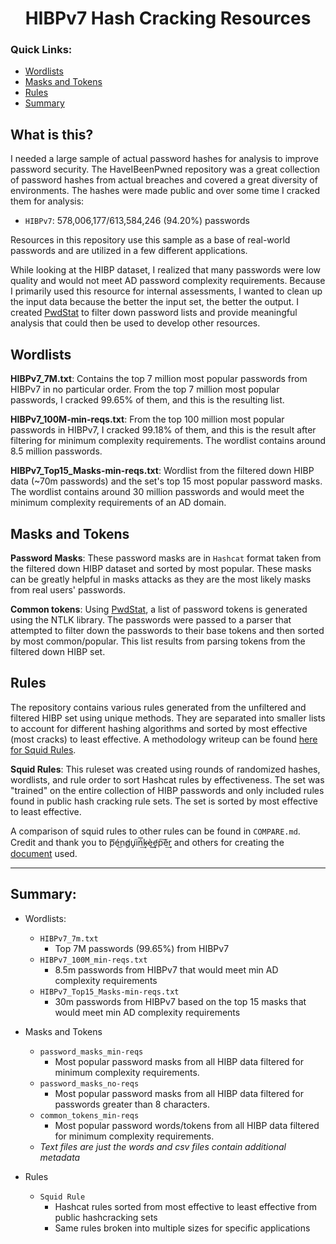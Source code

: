 <h1 align="center">
HIBPv7 Hash Cracking Resources
</h1>

### Quick Links:
 - [Wordlists](#wordlists)
 - [Masks and Tokens](#masks-and-tokens)
 - [Rules](#rules)
 - [Summary](#summary)

## What is this?
I needed a large sample of actual password hashes for analysis to improve password security. The HaveIBeenPwned repository was a great collection of password hashes from actual breaches and covered a great diversity of environments. The hashes were made public and over some time I cracked them for analysis:

- `HIBPv7`: 578,006,177/613,584,246 (94.20%) passwords

Resources in this repository use this sample as a base of real-world passwords and are utilized in a few different applications.

While looking at the HIBP dataset, I realized that many passwords were low quality and would not meet AD password complexity requirements. Because I primarily used this resource for internal assessments, I wanted to clean up the input data because the better the input set, the better the output. I created [PwdStat](https://github.com/JakeWnuk/PwdStat) to filter down password lists and provide meaningful analysis that could then be used to develop other resources.

## Wordlists
**HIBPv7_7M.txt**: Contains the top 7 million most popular passwords from HIBPv7 in no particular order. From the top 7 million most popular passwords, I cracked 99.65% of them, and this is the resulting list.

**HIBPv7_100M-min-reqs.txt**: From the top 100 million most popular passwords in HIBPv7, I cracked 99.18% of them, and this is the result after filtering for minimum complexity requirements. The wordlist contains around 8.5 million passwords.

**HIBPv7_Top15_Masks-min-reqs.txt**: Wordlist from the filtered down HIBP data (~70m passwords) and the set's top 15 most popular password masks. The wordlist contains around 30 million passwords and would meet the minimum complexity requirements of an AD domain.

## Masks and Tokens
**Password Masks**: These password masks are in `Hashcat` format taken from the filtered down HIBP dataset and sorted by most popular. These masks can be greatly helpful in masks attacks as they are the most likely masks from real users' passwords.

**Common tokens**: Using [PwdStat](https://github.com/JakeWnuk/PwdStat), a list of password tokens is generated using the NTLK library. The passwords were passed to a parser that attempted to filter down the passwords to their base tokens and then sorted by most common/popular. This list results from parsing tokens from the filtered down HIBP set.

## Rules
The repository contains various rules generated from the unfiltered and filtered HIBP set using unique methods. They are separated into smaller lists to account for different hashing algorithms and sorted by most effective (most cracks) to least effective.
A methodology writeup can be found [here for Squid Rules](https://jakewnuk.com/posts/sorting-rules-with-half-a-billion-passwords/).

**Squid Rules**: This ruleset was created using rounds of randomized hashes, wordlists, and rule order to sort Hashcat rules by effectiveness. The set was "trained" on the entire collection of HIBP passwords and only included rules found in public hash cracking rule sets. The set is sorted by most effective to least effective. 

A comparison of squid rules to other rules can be found in `COMPARE.md`. Credit and thank you to p͞é͜ng̸u̡͘iń͢͞k̴è͢͜e̛p͠è͢r and others for creating the [document](https://docs.google.com/spreadsheets/d/1qQNwggWIWtL-m0EYrRg_vdwHOrZCY-SnWcYTwQN0fMk/htmlview#) used.
***

## Summary:
- Wordlists:
    - `HIBPv7_7m.txt`
        - Top 7M passwords (99.65%) from HIBPv7
    - `HIBPv7_100M_min-reqs.txt`
        - 8.5m passwords from HIBPv7 that would meet min AD complexity requirements
    - `HIBPv7_Top15_Masks-min-reqs.txt`
        - 30m passwords from HIBPv7 based on the top 15 masks that would meet min AD complexity requirements
- Masks and Tokens
    - `password_masks_min-reqs`
        - Most popular password masks from all HIBP data filtered for minimum complexity requirements.
    - `password_masks_no-reqs`
        - Most popular password masks from all HIBP data filtered for passwords greater than 8 characters.
    - `common_tokens_min-reqs`
        - Most popular password words/tokens from all HIBP data filtered for minimum complexity requirements.
    - *Text files are just the words and csv files contain additional metadata*

- Rules
    - `Squid Rule`
        - Hashcat rules sorted from most effective to least effective from public hashcracking sets
        - Same rules broken into multiple sizes for specific applications

